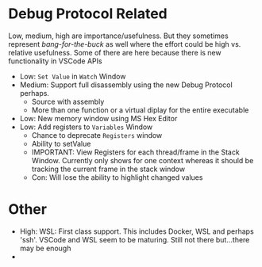 # Debug Protocol Related

Low, medium, high are importance/usefulness. But they sometimes represent *bang-for-the-buck* as well where the effort could be high vs. relative usefulness. Some of there are here because there is new functionality in VSCode APIs

* Low: `Set Value` in `Watch` Window
* Medium: Support full disassembly using the new Debug Protocol perhaps.
  * Source with assembly
  * More than one function or a virtual diplay for the entire executable
* Low: New memory window using MS Hex Editor
* Low: Add registers to `Variables` Window
  * Chance to deprecate `Registers` window
  * Ability to setValue
  * IMPORTANT: View Registers for each thread/frame in the Stack Window. Currently only shows for one context whereas it should be tracking the current frame in the stack window
  * Con: Will lose the ability to highlight changed values

# Other

* High: WSL: First class support. This includes Docker, WSL and perhaps 'ssh'. VSCode and WSL seem to be maturing. Still not there but...there may be enough
* 
